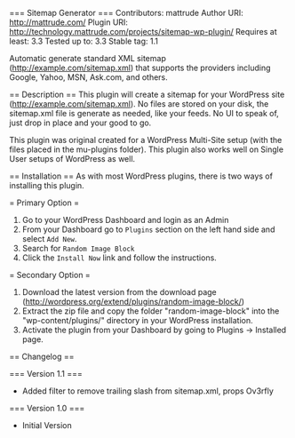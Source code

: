 === Sitemap Generator ===
Contributors: mattrude
Author URI: http://mattrude.com/
Plugin URI: http://technology.mattrude.com/projects/sitemap-wp-plugin/
Requires at least: 3.3
Tested up to: 3.3
Stable tag: 1.1

Automatic generate standard XML sitemap (http://example.com/sitemap.xml) that supports the providers including Google, Yahoo, MSN, Ask.com, and others.

== Description ==
This plugin will create a sitemap for your WordPress site (http://example.com/sitemap.xml). No files are stored on your disk, the sitemap.xml file is generate as needed, like your feeds.  No UI to speak of, just drop in place and your good to go.

This plugin was original created for a WordPress Multi-Site setup (with the files placed in the mu-plugins folder).  This plugin also works well on Single User setups of WordPress as well.

== Installation ==
As with most WordPress plugins, there is two ways of installing this plugin.

= Primary Option =

1. Go to your WordPress Dashboard and login as an Admin
1. From your Dashboard go to `Plugins` section on the left hand side and select `Add New`.
1. Search for `Random Image Block`
1. Click the `Install Now` link and follow the instructions.

= Secondary Option =

1. Download the latest version from the download page (http://wordpress.org/extend/plugins/random-image-block/)
1. Extract the zip file and copy the folder "random-image-block" into the "wp-content/plugins/" directory in your WordPress installation.
1. Activate the plugin from your Dashboard by going to Plugins -> Installed page.

== Changelog ==

=== Version 1.1 ===
* Added filter to remove trailing slash from sitemap.xml, props Ov3rfly

=== Version 1.0 ===
* Initial Version